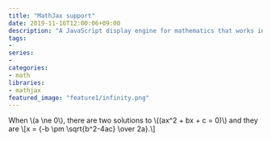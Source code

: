 ```yaml
---
title: "MathJax support"
date: 2019-11-16T12:00:06+09:00
description: "A JavaScript display engine for mathematics that works in all browsers.No more setup for readers. It just works."
tags:
- 
series:
-
categories:
- math
libraries:
- mathjax
featured_image: "feature1/infinity.png"
---
```


When \\(a \ne 0\\), there are two solutions to \\(\(ax^2 + bx + c = 0\)\\) and they are
\\[x = {-b \pm \sqrt{b^2-4ac} \over 2a}.\\]